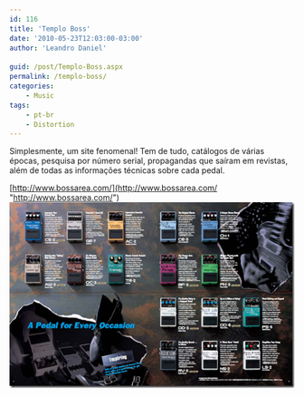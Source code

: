 ```yaml
---
id: 116
title: 'Templo Boss'
date: '2010-05-23T12:03:00-03:00'
author: 'Leandro Daniel'

guid: /post/Templo-Boss.aspx
permalink: /templo-boss/
categories:
    - Music
tags:
    - pt-br
    - Distortion
---
```


Simplesmente, um site fenomenal! Tem de tudo, catálogos de várias épocas, pesquisa por número serial, propagandas que saíram em revistas, além de todas as informações técnicas sobre cada pedal.

[http://www.bossarea.com/](http://www.bossarea.com/ "http://www.bossarea.com/")   
[![BossCatalogue](/assets/pics/BossCatalogue.png "BossCatalogue")](http://www.bossarea.com/)
